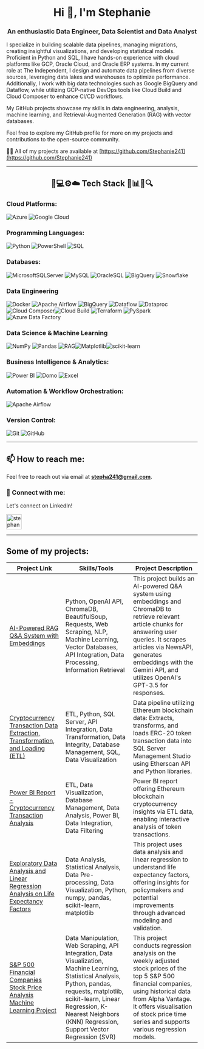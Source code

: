<h1 align="center">Hi 👋, I'm Stephanie</h1>
<h3 align="center">An enthusiastic Data Engineer, Data Scientist and Data Analyst</h3>

I specialize in building scalable data pipelines, managing migrations, creating insightful visualizations, and developing statistical models. Proficient in Python and SQL, I have hands-on experience with cloud platforms like GCP, Oracle Cloud, and Oracle ERP systems. In my current role at The Independent, I design and automate data pipelines from diverse sources, leveraging data lakes and warehouses to optimize performance. Additionally, I work with big data technologies such as Google BigQuery and Dataflow, while utilizing GCP-native DevOps tools like Cloud Build and Cloud Composer to enhance CI/CD workflows.

My GitHub projects showcase my skills in data engineering, analysis, machine learning, and Retrieval-Augmented Generation (RAG) with vector databases.

Feel free to explore my GitHub profile for more on my projects and contributions to the open-source community.

👨‍💻 All of my projects are available at [https://github.com/Stephanie241](https://github.com/Stephanie241)

---
<h2 align="center">🚀💻⚙️☁️ Tech Stack 🔗📊🔧🔍</h2>

### Cloud Platforms:
![Azure](https://img.shields.io/badge/azure-%230072C6.svg?style=for-the-badge&logo=microsoftazure&logoColor=white)   ![Google Cloud](https://img.shields.io/badge/GoogleCloud-%234285F4.svg?style=for-the-badge&logo=google-cloud&logoColor=white)  

### Programming Languages:
![Python](https://img.shields.io/badge/python-3670A0?style=for-the-badge&logo=python&logoColor=ffdd54)   ![PowerShell](https://img.shields.io/badge/PowerShell-%235391FE.svg?style=for-the-badge&logo=powershell&logoColor=white) ![SQL](https://img.shields.io/badge/SQL-%2307405B.svg?style=for-the-badge&logo=postgresql&logoColor=white)

### Databases:
![MicrosoftSQLServer](https://img.shields.io/badge/Microsoft%20SQL%20Server-CC2927?style=for-the-badge&logo=microsoft%20sql%20server&logoColor=white) ![MySQL](https://img.shields.io/badge/mysql-4479A1.svg?style=for-the-badge&logo=mysql&logoColor=white) ![OracleSQL](https://img.shields.io/badge/Oracle-FF0000?style=for-the-badge&logo=oracle&logoColor=white) ![BigQuery](https://img.shields.io/badge/Google%20BigQuery-%234285F4.svg?style=for-the-badge&logo=google-cloud&logoColor=white)   ![Snowflake](https://img.shields.io/badge/Snowflake-%234B8B3B.svg?style=for-the-badge&logo=snowflake&logoColor=white)

### Data Engineering
![Docker](https://img.shields.io/badge/docker-%230db7ed.svg?style=for-the-badge&logo=docker&logoColor=white) ![Apache Airflow](https://img.shields.io/badge/Apache%20Airflow-017CEE?style=for-the-badge&logo=Apache%20Airflow&logoColor=white) ![BigQuery](https://img.shields.io/badge/BigQuery-%23007A3D.svg?style=for-the-badge&logo=googlebigquery&logoColor=white) ![Dataflow](https://img.shields.io/badge/Google%20Dataflow-%236c6ed2.svg?style=for-the-badge&logo=googlecloud&logoColor=white) ![Dataproc](https://img.shields.io/badge/Cloud%20Dataproc-%232d5a94.svg?style=for-the-badge&logo=googlecloud&logoColor=white) ![Cloud Composer](https://img.shields.io/badge/Cloud%20Composer-%232f6c8f.svg?style=for-the-badge&logo=googlecloud&logoColor=white)![Cloud Build](https://img.shields.io/badge/Cloud%20Build-%233D63B7.svg?style=for-the-badge&logo=googlecloud&logoColor=white) ![Terraform](https://img.shields.io/badge/Terraform-%235835CC.svg?style=for-the-badge&logo=terraform&logoColor=white) ![PySpark](https://img.shields.io/badge/PySpark-%23E25A1C.svg?style=for-the-badge&logo=apachespark&logoColor=white) ![Azure Data Factory](https://img.shields.io/badge/Azure%20Data%20Factory-%230072C6.svg?style=for-the-badge&logo=azuredevops&logoColor=white) 

### Data Science & Machine Learning
![NumPy](https://img.shields.io/badge/numpy-%23013243.svg?style=for-the-badge&logo=numpy&logoColor=white) ![Pandas](https://img.shields.io/badge/pandas-%23150458.svg?style=for-the-badge&logo=pandas&logoColor=white) ![RAG](https://img.shields.io/badge/RAG-%234B0082.svg?style=for-the-badge&logo=ai&logoColor=white)![Matplotlib](https://img.shields.io/badge/Matplotlib-%23ffffff.svg?style=for-the-badge&logo=Matplotlib&logoColor=black)![scikit-learn](https://img.shields.io/badge/scikit--learn-%23F7931E.svg?style=for-the-badge&logo=scikit-learn&logoColor=white)

### Business Intelligence & Analytics:
![Power BI](https://img.shields.io/badge/Power%20BI-%23F2C811.svg?style=for-the-badge&logo=Power-BI&logoColor=white) ![Domo](https://img.shields.io/badge/Domo-%23A6D2B4.svg?style=for-the-badge&logo=domo&logoColor=white) ![Excel](https://img.shields.io/badge/Excel-%2312A6C1.svg?style=for-the-badge&logo=microsoft-excel&logoColor=white)


### Automation & Workflow Orchestration:
![Apache Airflow](https://img.shields.io/badge/Apache%20Airflow-017CEE?style=for-the-badge&logo=Apache%20Airflow&logoColor=white)

### Version Control:
![Git](https://img.shields.io/badge/git-%23F05033.svg?style=for-the-badge&logo=git&logoColor=white) ![GitHub](https://img.shields.io/badge/github-%23121011.svg?style=for-the-badge&logo=github&logoColor=white)  

---

## 📫 How to reach me:
Feel free to reach out via email at **[stepha241@gmail.com](mailto:stepha241@gmail.com)**.


### 💬 Connect with me:
Let's connect on LinkedIn!

<p align="left">
  <a href="https://www.linkedin.com/in/spilavakis/" target="_blank">
    <img align="center" src="https://raw.githubusercontent.com/rahuldkjain/github-profile-readme-generator/master/src/images/icons/Social/linked-in-alt.svg" alt="stephanie-pilavakis" height="40" width="40" />
  </a>
</p>

---

## Some of my projects:
| Project Link | Skills/Tools | Project Description |
|--------------|--------------|---------------------|
| [AI-Powered RAG Q&A System with Embeddings](https://github.com/Stephanie241/RAG-System-with-Embeddings) | Python, OpenAI API, ChromaDB, BeautifulSoup, Requests, Web Scraping, NLP, Machine Learning, Vector Databases, API Integration, Data Processing, Information Retrieval | This project builds an AI-powered Q&A system using embeddings and ChromaDB to retrieve relevant article chunks for answering user queries. It scrapes articles via NewsAPI, generates embeddings with the Gemini API, and utilizes OpenAI's GPT-3.5 for responses. |
| [Cryptocurrency Transaction Data Extraction, Transformation, and Loading (ETL)](https://github.com/Stephanie241/EtherScanETLProject) | ETL, Python, SQL Server, API Integration, Data Transformation, Data Integrity, Database Management, SQL, Data Visualization | Data pipeline utilizing Ethereum blockchain data: Extracts, transforms, and loads ERC-20 token transaction data into SQL Server Management Studio using Etherscan API and Python libraries. |
| [Power BI Report - Cryptocurrency Transaction Analysis](https://github.com/Stephanie241/EthereumTokenGeneralReport) | ETL, Data Visualization, Database Management, Data Analysis, Power BI, Data Integration, Data Filtering | Power BI report offering Ethereum blockchain cryptocurrency insights via ETL data, enabling interactive analysis of token transactions. |
| [Exploratory Data Analysis and Linear Regression Analysis on Life Expectancy Factors](https://github.com/Stephanie241/LinearRegressionProject) | Data Analysis, Statistical Analysis, Data Pre-processing, Data Visualization, Python, numpy, pandas, scikit-learn, matplotlib | This project uses data analysis and linear regression to understand life expectancy factors, offering insights for policymakers and potential improvements through advanced modeling and validation. |
| [S&P 500 Financial Companies Stock Price Analysis Machine Learning Project](https://github.com/Stephanie241/S-P500MachineLearningProject) | Data Manipulation, Web Scraping, API Integration, Data Visualization, Machine Learning, Statistical Analysis, Python, pandas, requests, matplotlib, scikit-learn, Linear Regression, K-Nearest Neighbors (KNN) Regression, Support Vector Regression (SVR) | This project conducts regression analysis on the weekly adjusted stock prices of the top 5 S&P 500 financial companies, using historical data from Alpha Vantage. It offers visualisation of stock price time series and supports various regression models.
